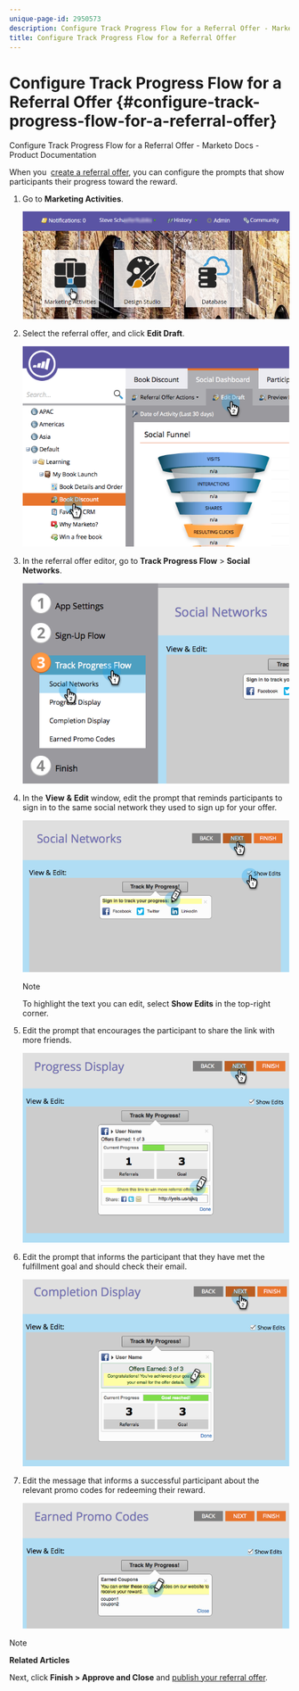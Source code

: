 ```yaml
---
unique-page-id: 2950573
description: Configure Track Progress Flow for a Referral Offer - Marketo Docs - Product Documentation
title: Configure Track Progress Flow for a Referral Offer
---
```


# Configure Track Progress Flow for a Referral Offer {#configure-track-progress-flow-for-a-referral-offer}

Configure Track Progress Flow for a Referral Offer - Marketo Docs - Product Documentation

When you&nbsp; [create a referral offer](../../../../product-docs/demand-generation/social/referral-offers/create-a-referral-offer.md), you can configure the prompts that show participants their progress toward the reward.

1. Go to **Marketing Activities**. 

   ![](assets/login-marketing-activities-4.png)

1. Select the referral offer, and click **Edit Draft**.

   ![](assets/image2014-9-22-14-3a35-3a31.png)

1. In the referral offer editor, go to **Track Progress Flow** > **Social Networks**.

   ![](assets/image2014-9-22-14-3a35-3a43.png)

1. In the **View** **&** **Edit** window, edit the prompt that reminds participants to sign in to the same social network they used to sign up for your offer.

   ![](assets/image2014-9-22-14-3a35-3a58.png)

   >[!NOTE]
   >
   >To highlight the text you can edit, select **Show Edits** in the top-right corner.

1. Edit the prompt that encourages the participant to share the link with more friends.

   ![](assets/image2014-9-22-14-3a36-3a22.png)

1. Edit the prompt that informs the participant that they have met the fulfillment goal and should check their email.

   ![](assets/image2014-9-22-14-3a36-3a36.png)

1. Edit the message that informs a successful participant about the relevant promo codes for redeeming their reward.

   ![](assets/image2014-9-22-14-3a36-3a43.png)

>[!NOTE]
>
>**Related Articles**
>
>Next, click **Finish > Approve and Close** and [publish your referral offer](../../../../product-docs/demand-generation/social/referral-offers/publish-a-referral-offer.md).

